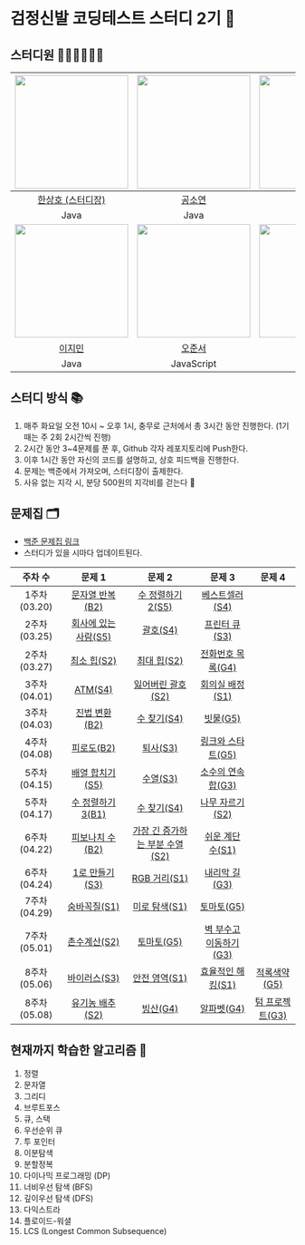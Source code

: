 # 검정신발 코딩테스트 스터디 2기 🚀

## 스터디원 🧑🏻‍💻👩🏻‍💻

|<img src="https://github.com/bbbang105.png" width="200" height="200" />|<img src="https://github.com/Kong-E.png" width="200" height="200" />|<img src="https://github.com/bin-pro.png" width="200" height="200" />|
|:---:|:---:|:---:|
|[한상호 (스터디장)](https://github.com/bbbang105)|[공소연](https://github.com/Kong-E)|[이수빈](https://github.com/bin-pro)|
|Java|Java|Java|
|<img src="https://github.com/g2Min.png" width="200" height="200" />|<img src="https://github.com/asheroh.png" width="200" height="200" />|<img src="https://github.com/BoyoungH.png" width="200" height="200" />|
|[이지민](https://github.com/g2Min)|[오준서](https://github.com/asheroh)|[홍보영](https://github.com/BoyoungH)|
|Java|JavaScript|Java|

## 스터디 방식 📚
1. 매주 화요일 오전 10시 ~ 오후 1시, 충무로 근처에서 총 3시간 동안 진행한다. (1기 때는 주 2회 2시간씩 진행)
2. 2시간 동안 3~4문제를 푼 후, Github 각자 레포지토리에 Push한다.
3. 이후 1시간 동안 자신의 코드를 설명하고, 상호 피드백을 진행한다.
4. 문제는 백준에서 가져오며, 스터디장이 출제한다.
5. 사유 없는 지각 시, 분당 500원의 지각비를 걷는다 🤑

## 문제집 🗂️
- [백준 문제집 링크](https://www.acmicpc.net/group/workbook/20447)
- 스터디가 있을 시마다 업데이트된다.

|주차 수|문제 1|문제 2|문제 3|문제 4|
|:---:|:---:|:---:|:---:|:---:|
|1주차 (03.20)|[문자열 반복(B2)](https://www.acmicpc.net/problem/2675)|[수 정렬하기2(S5)](https://www.acmicpc.net/problem/2751)|[베스트셀러(S4)](https://www.acmicpc.net/problem/1302)||
|2주차 (03.25)|[회사에 있는 사람(S5)](https://www.acmicpc.net/problem/7785)|[괄호(S4)](https://www.acmicpc.net/problem/9012)|[프린터 큐(S3)](https://www.acmicpc.net/problem/1966)||
|2주차 (03.27)|[최소 힙(S2)](https://www.acmicpc.net/problem/1927)|[최대 힙(S2)](https://www.acmicpc.net/problem/11279)|[전화번호 목록(G4)](https://www.acmicpc.net/problem/5052)||
|3주차 (04.01)|[ATM(S4)](https://www.acmicpc.net/problem/11399)|[잃어버린 괄호(S2)](https://www.acmicpc.net/problem/1541)|[회의실 배정(S1)](https://www.acmicpc.net/problem/1931)||
|3주차 (04.03)|[진법 변환(B2)](https://www.acmicpc.net/problem/2745)|[수 찾기(S4)](https://www.acmicpc.net/problem/1920)|[빗물(G5)](https://www.acmicpc.net/problem/14719)||
|4주차 (04.08)|[피로도(B2)](https://www.acmicpc.net/problem/22864)|[퇴사(S3)](https://www.acmicpc.net/problem/14501)|[링크와 스타트(G5)](https://www.acmicpc.net/problem/15661)||
|5주차 (04.15)|[배열 합치기(S5)](https://www.acmicpc.net/problem/11728)|[수열(S3)](https://www.acmicpc.net/problem/2559)|[소수의 연속합(G3)](https://www.acmicpc.net/problem/1644)||
|5주차 (04.17)|[수 정렬하기3(B1)](https://www.acmicpc.net/problem/10989)|[수 찾기(S4)](https://www.acmicpc.net/problem/1920)|[나무 자르기(S2)](https://www.acmicpc.net/problem/2805)||
|6주차 (04.22)|[피보나치 수(B2)](https://www.acmicpc.net/problem/2747)|[가장 긴 증가하는 부분 수열(S2)](https://www.acmicpc.net/problem/11053)|[쉬운 계단 수(S1)](https://www.acmicpc.net/problem/10844)||
|6주차 (04.24)|[1로 만들기(S3)](https://www.acmicpc.net/problem/1463)|[RGB 거리(S1)](https://www.acmicpc.net/problem/1149)|[내리막 길(G3)](https://www.acmicpc.net/problem/1520)||
|7주차 (04.29)|[숨바꼭질(S1)](https://www.acmicpc.net/problem/1697)|[미로 탐색(S1)](https://www.acmicpc.net/problem/2178)|[토마토(G5)](https://www.acmicpc.net/problem/7576)||
|7주차 (05.01)|[촌수계산(S2)](https://www.acmicpc.net/problem/2644)|[토마토(G5)](https://www.acmicpc.net/problem/7569)|[벽 부수고 이동하기(G3)](https://www.acmicpc.net/problem/2206)||
|8주차 (05.06)|[바이러스(S3)](https://www.acmicpc.net/problem/2606)|[안전 영역(S1)](https://www.acmicpc.net/problem/2468)|[효율적인 해킹(S1)](https://www.acmicpc.net/problem/1325)|[적록색약(G5)](https://www.acmicpc.net/problem/1325)|
|8주차 (05.08)|[유기농 배추(S2)](https://www.acmicpc.net/problem/1012)|[빙산(G4)](https://www.acmicpc.net/problem/2573)|[알파벳(G4)](https://www.acmicpc.net/problem/1987)|[텀 프로젝트(G3)](https://www.acmicpc.net/problem/9466)|
  
## 현재까지 학습한 알고리즘 🧐
1. 정렬
2. 문자열
3. 그리디
4. 브루트포스
5. 큐, 스택
6. 우선순위 큐
7. 투 포인터
8. 이분탐색
9. 분할정복
10. 다이나믹 프로그래밍 (DP)
11. 너비우선 탐색 (BFS)
12. 깊이우선 탐색 (DFS)
13. 다익스트라
14. 플로이드-워셜
15. LCS (Longest Common Subsequence) 
